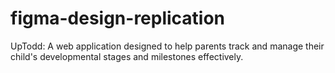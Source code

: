 # figma-design-replication
UpTodd: A web application designed to help parents track and manage their child's developmental stages and milestones effectively.
